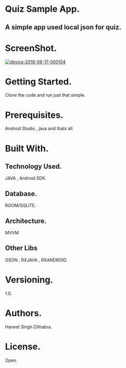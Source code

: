 # Quiz Sample App.
## A simple app used local json for quiz.
# ScreenShot.

<a href="https://ibb.co/JcrQqkG"><img src="https://i.ibb.co/mRh80z2/device-2019-09-17-000104.png" alt="device-2019-09-17-000104" border="0"></a>





# Getting Started.
Clone the code and run just that simple.

# Prerequisites.
Android Studio , java and thats all.

# Built With.

## Technology Used.

JAVA , Android SDK.

##  Database.

ROOM/SQLITE.

## Architecture.
MVVM 

## Other Libs
GSON , RXJAVA , RXANDROID.

# Versioning.
1.0.

# Authors.
Haneet Singh Chhabra.


# License.
Open.





